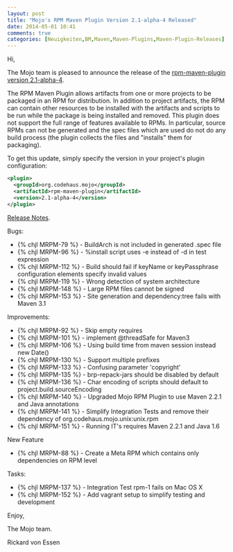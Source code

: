 ```yaml
---
layout: post
title: "Mojo's RPM Maven Plugin Version 2.1-alpha-4 Released"
date: 2014-05-01 10:41
comments: true
categories: [Neuigkeiten,BM,Maven,Maven-Plugins,Maven-Plugin-Releases]
---
```

Hi,

The Mojo team is pleased to announce the release of the
[rpm-maven-plugin version 2.1-alpha-4](http://mojo.codehaus.org/rpm-maven-plugin/).

The RPM Maven Plugin allows artifacts from one or more projects to be
packaged in an RPM for distribution. In addition to project artifacts, the
RPM can contain other resources to be installed with the artifacts and
scripts to be run while the package is being installed and removed. This
plugin does not support the full range of features available to RPMs. In
particular, source RPMs can not be generated and the spec files which are
used do not do any build process (the plugin collects the files and
"installs" them for packaging).


To get this update, simply specify the version in your project's plugin
configuration:

``` xml
<plugin>
  <groupId>org.codehaus.mojo</groupId>
  <artifactId>rpm-maven-plugin</artifactId>
  <version>2.1-alpha-4</version>
</plugin>
```

<!-- more -->

[Release Notes](http://jira.codehaus.org/secure/ReleaseNote.jspa?projectId=11970&version=19640).

Bugs:

* {% chjl MRPM-79 %} - BuildArch is not included in generated .spec file
* {% chjl MRPM-96 %} - %install script uses -e instead of -d in test expression
* {% chjl MRPM-112 %} - Build should fail if keyName or keyPassphrase configuration elements specify invalid values
* {% chjl MRPM-119 %} - Wrong detection of system architecture
* {% chjl MRPM-148 %} - Large RPM files cannot be signed
* {% chjl MRPM-153 %} - Site generation and dependency:tree fails with Maven 3.1

Improvements:

 * {% chjl MRPM-92 %} - Skip empty requires
 * {% chjl MRPM-101 %} - implement @threadSafe for Maven3
 * {% chjl MRPM-106 %} - Using build time from maven session instead new Date()
 * {% chjl MRPM-130 %} - Support multiple prefixes
 * {% chjl MRPM-133 %} - Confusing parameter 'copyright'
 * {% chjl MRPM-135 %} - brp-repack-jars should be disabled by default
 * {% chjl MRPM-136 %} - Char encoding of scripts should default to project.build.sourceEncoding
 * {% chjl MRPM-140 %} - Upgraded Mojo RPM Plugin to use Maven 2.2.1 and Java annotations
 * {% chjl MRPM-141 %} - Simplify Integration Tests and remove their dependency of org.codehaus.mojo.unix:unix.rpm
 * {% chjl MRPM-151 %} - Running IT's requires Maven 2.2.1 and Java 1.6

New Feature

 * {% chjl MRPM-88 %} - Create a Meta RPM which contains only dependencies on RPM level

Tasks:

 * {% chjl MRPM-137 %} - Integration Test rpm-1 fails on Mac OS X
 * {% chjl MRPM-152 %} - Add vagrant setup to simplify testing and development

Enjoy,

The Mojo team.

Rickard von Essen


